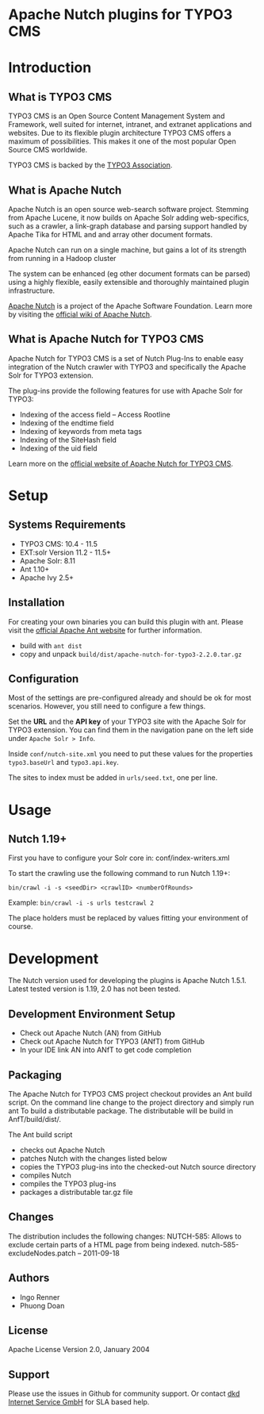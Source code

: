 Apache Nutch plugins for TYPO3 CMS
===============

# Introduction

## What is TYPO3 CMS

TYPO3 CMS is an Open Source Content Management System and Framework, well suited for internet, intranet, and extranet applications and websites. 
Due to its flexible plugin architecture TYPO3 CMS offers a maximum of possibilities. 
This makes it one of the most popular Open Source CMS worldwide.

TYPO3 CMS is backed by the [TYPO3 Association](https://typo3.org/).

## What is Apache Nutch

Apache Nutch is an open source web-search software project. Stemming from Apache Lucene, it now builds on Apache Solr adding web-specifics, such as a crawler, a link-graph database and parsing support handled by Apache Tika for HTML and and array other document formats.

Apache Nutch can run on a single machine, but gains a lot of its strength from running in a Hadoop cluster

The system can be enhanced (eg other document formats can be parsed) using a highly flexible, easily extensible and thoroughly maintained plugin infrastructure.

[Apache Nutch](https://nutch.apache.org/) is a project of the Apache Software Foundation.
Learn more by visiting the [official wiki of Apache Nutch](https://cwiki.apache.org/confluence/display/NUTCH/Home).

## What is Apache Nutch for TYPO3 CMS

Apache Nutch for TYPO3 CMS is a set of Nutch Plug-Ins to enable easy integration of the Nutch crawler with TYPO3 and specifically the Apache Solr for TYPO3 extension.

The plug-ins provide the following features for use with Apache Solr for TYPO3:

- Indexing of the access field – Access Rootline
- Indexing of the endtime field
- Indexing of keywords from meta tags
- Indexing of the SiteHash field
- Indexing of the uid field

Learn more on the [official website of Apache Nutch for TYPO3 CMS](https://www.typo3-solr.com/solr-for-typo3/add-ons/public-extensions/apache-nutch-for-typo3/).

# Setup

## Systems Requirements

- TYPO3 CMS: 10.4 - 11.5
- EXT:solr Version 11.2 - 11.5+
- Apache Solr: 8.11
- Ant 1.10+
- Apache Ivy 2.5+

## Installation

For creating your own binaries you can build this plugin with ant.
Please visit the [official Apache Ant website](http://ant.apache.org/) for further information.

- build with `ant dist`
- copy and unpack `build/dist/apache-nutch-for-typo3-2.2.0.tar.gz`

## Configuration

Most of the settings are pre-configured already and should be ok for most scenarios. However, you still need to configure a few things. 

Set the **URL** and the **API key** of your TYPO3 site with the Apache Solr for TYPO3 extension.
You can find them in the navigation pane on the left side under `Apache Solr > Info`.

Inside `conf/nutch-site.xml` you need to put these values for the properties `typo3.baseUrl` and `typo3.api.key`.

The sites to index must be added in `urls/seed.txt`, one per line.

# Usage

## Nutch 1.19+

First you have to configure your Solr core in: conf/index-writers.xml

To start the crawling use the following command to run Nutch 1.19+:

`bin/crawl -i -s <seedDir> <crawlID> <numberOfRounds>`

Example: `bin/crawl -i -s urls testcrawl 2`

The place holders must be replaced by values fitting your environment of course.

# Development

The Nutch version used for developing the plugins is Apache Nutch 1.5.1. Latest tested version is 1.19, 2.0 has not been tested.

## Development Environment Setup

- Check out Apache Nutch (AN) from GitHub
- Check out Apache Nutch for TYPO3 (ANfT) from GitHub
- In your IDE link AN into ANfT to get code completion

## Packaging

The Apache Nutch for TYPO3 CMS project checkout provides an Ant build script. On the command line change to the project directory and simply run ant To build a distributable package. The distributable will be build in AnfT/build/dist/.

The Ant build script
- checks out Apache Nutch
- patches Nutch with the changes listed below
- copies the TYPO3 plug-ins into the checked-out Nutch source directory
- compiles Nutch
- compiles the TYPO3 plug-ins
- packages a distributable tar.gz file

## Changes

The distribution includes the following changes:
NUTCH-585: Allows to exclude certain parts of a HTML page from being indexed.
nutch-585-excludeNodes.patch – 2011-09-18

## Authors

- Ingo Renner
- Phuong Doan

## License

Apache License Version 2.0, January 2004

## Support

Please use the issues in Github for community support.
Or contact [dkd Internet Service GmbH](https://www.dkd.de/) for SLA based help. 
